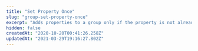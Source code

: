 ```yaml
---
title: "Set Property Once"
slug: "group-set-property-once"
excerpt: "Adds properties to a group only if the property is not already set. The profile is created if it does not exist."
hidden: false
createdAt: "2020-10-20T00:41:26.258Z"
updatedAt: "2021-03-29T19:16:27.802Z"
---
```

